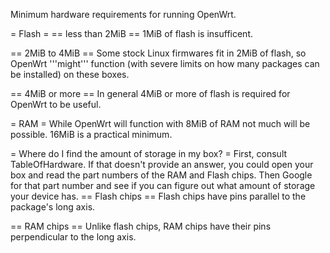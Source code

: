 Minimum hardware requirements for running OpenWrt.

= Flash = == less than 2MiB == 1MiB of flash is insufficent.

== 2MiB to 4MiB == Some stock Linux firmwares fit in 2MiB of flash, so
OpenWrt '''might''' function (with severe limits on how many packages
can be installed) on these boxes.

== 4MiB or more == In general 4MiB or more of flash is required for
OpenWrt to be useful.

= RAM = While OpenWrt will function with 8MiB of RAM not much will be
possible. 16MiB is a practical minimum.

= Where do I find the amount of storage in my box? = First, consult
TableOfHardware. If that doesn't provide an answer, you could open your
box and read the part numbers of the RAM and Flash chips. Then Google
for that part number and see if you can figure out what amount of
storage your device has. == Flash chips == Flash chips have pins
parallel to the package's long axis.

== RAM chips == Unlike flash chips, RAM chips have their pins
perpendicular to the long axis.
